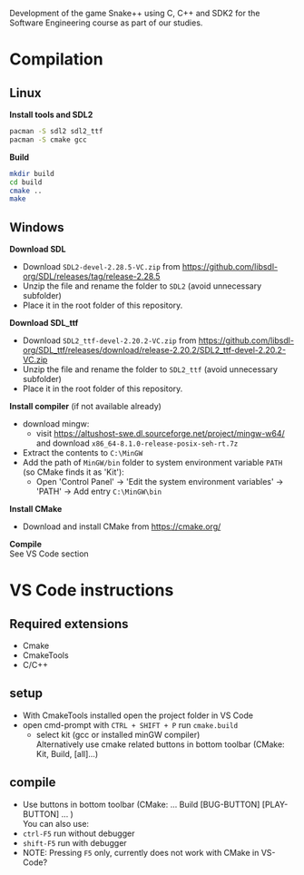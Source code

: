Development of the game Snake++ using C, C++ and SDK2 for the Software Engineering course as part of our studies.

# Compilation

## Linux
**Install tools and SDL2**
```bash
pacman -S sdl2 sdl2_ttf
pacman -S cmake gcc
```
**Build**
```bash
mkdir build
cd build
cmake ..
make
```

## Windows
**Download SDL**
- Download  `SDL2-devel-2.28.5-VC.zip` from https://github.com/libsdl-org/SDL/releases/tag/release-2.28.5
- Unzip the file and rename the folder to `SDL2` (avoid unnecessary subfolder)
- Place it in the root folder of this repository.  

**Download SDL_ttf**
- Download  `SDL2_ttf-devel-2.20.2-VC.zip` from https://github.com/libsdl-org/SDL_ttf/releases/download/release-2.20.2/SDL2_ttf-devel-2.20.2-VC.zip
- Unzip the file and rename the folder to `SDL2_ttf` (avoid unnecessary subfolder)
- Place it in the root folder of this repository.  


**Install compiler** (if not available already)  
- download mingw:
    - visit https://altushost-swe.dl.sourceforge.net/project/mingw-w64/
    and download `x86_64-8.1.0-release-posix-seh-rt.7z`
- Extract the contents to `C:\MinGW`
- Add the path of `MinGW/bin` folder to system environment variable `PATH` (so CMake finds it as 'Kit'):
    - Open 'Control Panel' -> 'Edit the system environment variables' -> 'PATH' -> Add entry `C:\MinGW\bin` 
 
**Install CMake**
- Download and install CMake from https://cmake.org/  

**Compile**  
See VS Code section



# VS Code instructions
## Required extensions
- Cmake 
- CmakeTools
- C/C++

## setup
- With CmakeTools installed open the project folder in VS Code
- open cmd-prompt with `CTRL + SHIFT + P` run `cmake.build`
    - select kit (gcc or installed minGW compiler)  
Alternatively use cmake related buttons in bottom toolbar (CMake: Kit, Build, [all]...)

## compile
- Use buttons in bottom toolbar (CMake: ... Build [BUG-BUTTON] [PLAY-BUTTON] ... )  
You can also use:
- `ctrl-F5` run without debugger
- `shift-F5` run with debugger
- NOTE: Pressing `F5` only, currently does not work with CMake in VS-Code?
